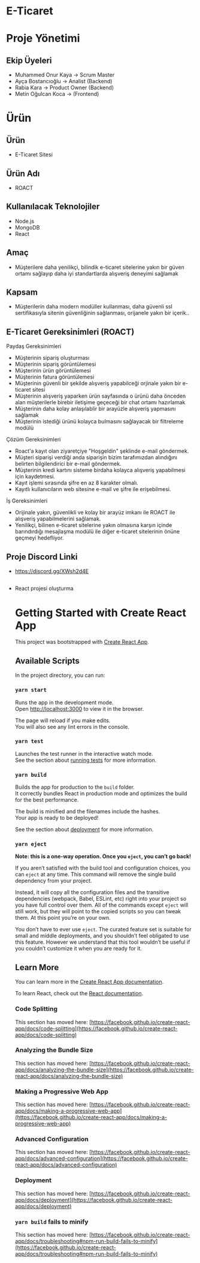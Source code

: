 
# E-Ticaret

# Proje Yönetimi

## Ekip Üyeleri

- Muhammed Onur Kaya -> Scrum Master
- Ayça Bostancıoğlu -> Analist (Backend)
- Rabia Kara -> Product Owner (Backend)
- Metin Oğulcan Koca -> (Frontend)


# Ürün
## Ürün

- E-Ticaret Sitesi

## Ürün Adı

- ROACT

## Kullanılacak Teknolojiler

- Node.js
- MongoDB
- React

## Amaç

- Müşterilere daha yenilikçi, bilindik e-ticaret sitelerine yakın bir güven ortamı sağlayıp daha iyi standartlarda alışveriş deneyimi sağlamak 

## Kapsam

- Müşterilerin daha modern modüller kullanması, daha güvenli ssl sertifikasıyla sitenin güvenliğinin sağlanması, orijanele yakın bir içerik..

## E-Ticaret Gereksinimleri (ROACT)

Paydaş Gereksinimleri
- Müşterinin sipariş oluşturması
- Müşterinin sipariş görüntülemesi
- Müşterinin ürün görüntülemesi
- Müşterinin fatura görüntülemesi
- Müşterinin güvenli bir şekilde alışveriş yapabilceği orjinale yakın bir e-ticaret sitesi 
- Müşterinin alışveriş yaparken ürün sayfasında o ürünü daha önceden alan müşterilerle birebir iletişime geçeceği bir chat ortamı hazırlamak
- Müşterinin daha kolay anlaşılablir bir arayüzle alışveriş yapmasını sağlamak
- Müşterinin istediği ürünü kolayca bulmasını sağlayacak bir filtreleme modülü

Çözüm Gereksinimleri
- Roact'a kayıt olan ziyaretçiye "Hoşgeldin" şeklinde e-mail göndermek.
- Müşteri siparişi verdiği anda siparişin bizim tarafımızdan alındığını belirten bilgilendirici bir e-mail göndermek.
- Müşterinin kredi kartını sisteme birdaha kolayca alışveriş yapabilmesi için kaydetmesi.
- Kayıt işlemi sırasında şifre en az 8 karakter olmalı.
- Kayıtlı kullanıcıların web sitesine e-mail ve şifre ile erişebilmesi.

İş Gereksinimleri
- Orijinale yakın, güvenlikli ve kolay bir arayüz imkanı ile ROACT ile alışveriş yapabilmelerini sağlamak.
- Yenilikçi, bilinen e-ticaret sitelerine yakın olmasına karşın içinde barındırdığı mesajlaşma modülü ile diğer e-ticaret sitelerinin önüne geçmeyi hedefliyor.

## Proje Discord Linki

- https://discord.gg/XWsh2d4E

## 

- React projesi oluşturma 
    # Getting Started with Create React App

    This project was bootstrapped with [Create React App](https://github.com/facebook/create-react-app).

    ## Available Scripts

    In the project directory, you can run:

    ### `yarn start`

    Runs the app in the development mode.\
    Open [http://localhost:3000](http://localhost:3000) to view it in the browser.

    The page will reload if you make edits.\
    You will also see any lint errors in the console.

    ### `yarn test`

    Launches the test runner in the interactive watch mode.\
    See the section about [running tests](https://facebook.github.io/create-react-app/docs/running-tests) for more information.

    ### `yarn build`

    Builds the app for production to the `build` folder.\
    It correctly bundles React in production mode and optimizes the build for the best performance.

    The build is minified and the filenames include the hashes.\
    Your app is ready to be deployed!

    See the section about [deployment](https://facebook.github.io/create-react-app/docs/deployment) for more information.

    ### `yarn eject`

    **Note: this is a one-way operation. Once you `eject`, you can’t go back!**

    If you aren’t satisfied with the build tool and configuration choices, you can `eject` at any time. This command will remove the single build dependency from your project.

    Instead, it will copy all the configuration files and the transitive dependencies (webpack, Babel, ESLint, etc) right into your project so you have full control over them. All of the commands except `eject` will still work, but they will point to the copied scripts so you can tweak them. At this point you’re on your own.

    You don’t have to ever use `eject`. The curated feature set is suitable for small and middle deployments, and you shouldn’t feel obligated to use this feature. However we understand that this tool wouldn’t be useful if you couldn’t customize it when you are ready for it.

    ## Learn More

    You can learn more in the [Create React App documentation](https://facebook.github.io/create-react-app/docs/getting-started).

    To learn React, check out the [React documentation](https://reactjs.org/).

    ### Code Splitting

    This section has moved here: [https://facebook.github.io/create-react-app/docs/code-splitting](https://facebook.github.io/create-react-app/docs/code-splitting)

    ### Analyzing the Bundle Size

    This section has moved here: [https://facebook.github.io/create-react-app/docs/analyzing-the-bundle-size](https://facebook.github.io/create-react-app/docs/analyzing-the-bundle-size)

    ### Making a Progressive Web App

    This section has moved here: [https://facebook.github.io/create-react-app/docs/making-a-progressive-web-app](https://facebook.github.io/create-react-app/docs/making-a-progressive-web-app)

    ### Advanced Configuration

    This section has moved here: [https://facebook.github.io/create-react-app/docs/advanced-configuration](https://facebook.github.io/create-react-app/docs/advanced-configuration)

    ### Deployment

    This section has moved here: [https://facebook.github.io/create-react-app/docs/deployment](https://facebook.github.io/create-react-app/docs/deployment)

    ### `yarn build` fails to minify

    This section has moved here: [https://facebook.github.io/create-react-app/docs/troubleshooting#npm-run-build-fails-to-minify](https://facebook.github.io/create-react-app/docs/troubleshooting#npm-run-build-fails-to-minify)
